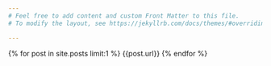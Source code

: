 ```yaml
---
# Feel free to add content and custom Front Matter to this file.
# To modify the layout, see https://jekyllrb.com/docs/themes/#overriding-theme-defaults

---
```

<html>
  <head>
    <meta charset="utf-8">
    <title>{{ page.title }}</title>
    <style>
    	#qrcode { position:fixed;
    		bottom:10px;
    		right:10px;
    		z-index:100 }
 		iframe {position:fixed; 
 			top:0; 
 			left:0; 
 			bottom:0; 
 			right:0; 
 			width:100%; 
 			height:100%; 
 			border:none; 
 			margin:0; padding:0; overflow:hidden; z-index:-999999}
	</style>
	<script>
    {% for post in site.posts limit:1 %}
setTimeout(function() {
  window.location.href = "{{post.url}}"
}, 300);
    
    {% endfor %}
</script>
  </head>
  <body style="margin:0">
{% for post in site.posts limit:1 %}
{{post.url}}
{% endfor %}
  </body>
</html>